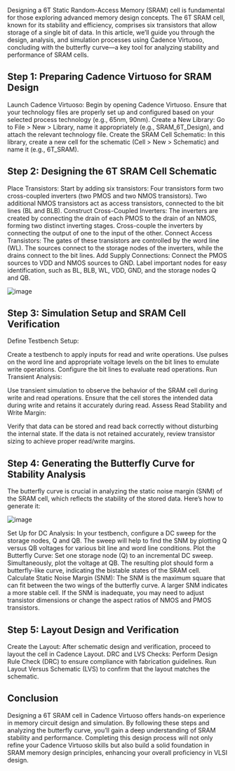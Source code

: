 Designing a 6T Static Random-Access Memory (SRAM) cell is fundamental for those exploring advanced memory design concepts. The 6T SRAM cell, known for its stability and efficiency, comprises six transistors that allow storage of a single bit of data. In this article, we’ll guide you through the design, analysis, and simulation processes using Cadence Virtuoso, concluding with the butterfly curve—a key tool for analyzing stability and performance of SRAM cells.

## Step 1: Preparing Cadence Virtuoso for SRAM Design

Launch Cadence Virtuoso: Begin by opening Cadence Virtuoso. Ensure that your technology files are properly set up and configured based on your selected process technology (e.g., 65nm, 90nm).
Create a New Library: Go to File > New > Library, name it appropriately (e.g., SRAM_6T_Design), and attach the relevant technology file.
Create the SRAM Cell Schematic: In this library, create a new cell for the schematic (Cell > New > Schematic) and name it (e.g., 6T_SRAM).

## Step 2: Designing the 6T SRAM Cell Schematic

Place Transistors: Start by adding six transistors:
Four transistors form two cross-coupled inverters (two PMOS and two NMOS transistors).
Two additional NMOS transistors act as access transistors, connected to the bit lines (BL and BLB).
Construct Cross-Coupled Inverters:
The inverters are created by connecting the drain of each PMOS to the drain of an NMOS, forming two distinct inverting stages.
Cross-couple the inverters by connecting the output of one to the input of the other.
Connect Access Transistors:
The gates of these transistors are controlled by the word line (WL).
The sources connect to the storage nodes of the inverters, while the drains connect to the bit lines.
Add Supply Connections:
Connect the PMOS sources to VDD and NMOS sources to GND.
Label important nodes for easy identification, such as BL, BLB, WL, VDD, GND, and the storage nodes Q and QB.

![image](https://github.com/user-attachments/assets/52bead66-6116-4bcf-93ab-6a32b9cf5e2d)


## Step 3: Simulation Setup and SRAM Cell Verification

Define Testbench Setup:

Create a testbench to apply inputs for read and write operations.
Use pulses on the word line and appropriate voltage levels on the bit lines to emulate write operations.
Configure the bit lines to evaluate read operations.
Run Transient Analysis:

Use transient simulation to observe the behavior of the SRAM cell during write and read operations.
Ensure that the cell stores the intended data during write and retains it accurately during read.
Assess Read Stability and Write Margin:

Verify that data can be stored and read back correctly without disturbing the internal state.
If the data is not retained accurately, review transistor sizing to achieve proper read/write margins.

## Step 4: Generating the Butterfly Curve for Stability Analysis

The butterfly curve is crucial in analyzing the static noise margin (SNM) of the SRAM cell, which reflects the stability of the stored data. Here’s how to generate it:

![image](https://github.com/user-attachments/assets/41dfa4ed-6258-4167-b7ed-cccb2cbcf566)

Set Up for DC Analysis:
In your testbench, configure a DC sweep for the storage nodes, Q and QB.
The sweep will help to find the SNM by plotting Q versus QB voltages for various bit line and word line conditions.
Plot the Butterfly Curve:
Set one storage node (Q) to an incremental DC sweep.
Simultaneously, plot the voltage at QB.
The resulting plot should form a butterfly-like curve, indicating the bistable states of the SRAM cell.
Calculate Static Noise Margin (SNM):
The SNM is the maximum square that can fit between the two wings of the butterfly curve.
A larger SNM indicates a more stable cell. If the SNM is inadequate, you may need to adjust transistor dimensions or change the aspect ratios of NMOS and PMOS transistors.

## Step 5: Layout Design and Verification

Create the Layout: After schematic design and verification, proceed to layout the cell in Cadence Layout.
DRC and LVS Checks:
Perform Design Rule Check (DRC) to ensure compliance with fabrication guidelines.
Run Layout Versus Schematic (LVS) to confirm that the layout matches the schematic.

## Conclusion

Designing a 6T SRAM cell in Cadence Virtuoso offers hands-on experience in memory circuit design and simulation. By following these steps and analyzing the butterfly curve, you’ll gain a deep understanding of SRAM stability and performance. Completing this design process will not only refine your Cadence Virtuoso skills but also build a solid foundation in SRAM memory design principles, enhancing your overall proficiency in VLSI design.

